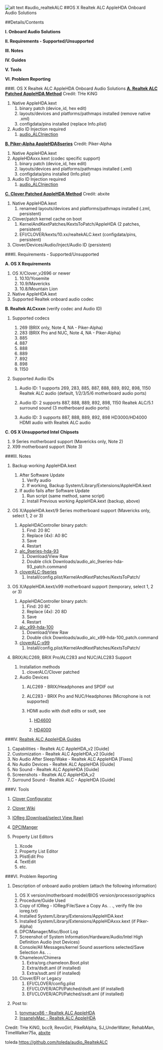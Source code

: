![alt text](https://github.com/toleda/audio_RealtekALC/blob/master/sound.jpeg)
#audio_realtekALC
##OS X Realtek ALC AppleHDA Onboard Audio Solutions

##Details/Contents

**I.   Onboard Audio Solutions**

**II.  Requirements - Supported/Unsupported**

**III. Notes**

**IV.  Guides**

**V.   Tools**

**VI.  Problem Reporting**

###I.   OS X Realtek ALC AppleHDA Onboard Audio Solutions
[**A. Realtek ALC Patched AppleHDA Method**](https://github.com/toleda/audio_RealtekALC)  Credit: THe KiNG

1.  Native AppleHDA.kext
    1.  binary patch (device_id, hex edit)
    2.  layouts/devices and platforms/pathmaps installed (remove native .xml)
    3.  configdata/pins installed (replace Info.plist)
2.  Audio ID Injection required
    1.  [audio_ALCInjection](https://github.com/toleda/audio_ALCInjection)

[**B. Piker-Alpha AppleHDA8series**](https://github.com/toleda/audio_pikeralphaALC)  Credit: Piker-Alpha
    
1.  Native AppleHDA.kext
2.  AppleHDAxxx.kext (codec specific support)
    1.  binary patch (device_id, hex edit)
    2.  layouts/devices and platforms/pathmaps installed (.xml)
    3.  configdata/pins installed (Info.plist)
2.  Audio ID Injection required
    1.  [audio_ALCInjection](https://github.com/toleda/audio_ALCInjection)

[**C. Clover Patched AppleHDA Method**](https://github.com/toleda/audio_CloverALC) Credit: abxite

1.  Native AppleHDA.kext
    1.  renamed layouts/devices and platforms/pathmaps installed (.zml, persistent)
2.  Clover/patch kernel cache on boot
    1.  KernelAndKextPatches/KextsToPatch/AppleHDA (2 patches, persistent)
    2.  EFI/CLOVER/kexts/10.xx/realtekALC.kext (configdata/pins, persistent)
3.  Clover/Devices/Audio/Inject/Audio ID (persistent)

###II.  Requirements - Supported/Unsupported

**A. OS X Requirements**

1.  OS X/Clover_v2696 or newer
    1.  10.10/Yosemite
    2.  10.9/Mavericks
    3.  10.8/Mountain Lion
2.  Native AppleHDA.kext
3.  Supported Realtek onboard audio codec

**B. Realtek ALCxxxn** (verify codec and Audio ID)

1.  Supported codecs
    1.  269 (BRIX only, Note 4, NA - Piker-Alpha)
    2.  283 (BRIX Pro and NUC, Note 4, NA - Piker-Alpha)
    3.  885
    4.  887
    5.  888
    6.  889
    7.  892
    8.  898
    9.  1150

2.  Supported Audio IDs

    1.  Audio ID: 1 supports 269, 283, 885, 887, 888, 889, 892, 898, 1150
        Realtek ALC audio (default, 1/2/3/5/6 motherboard audio ports)

    2.  Audio ID: 2 supports 887, 888, 889, 892, 898, 1150
        Realtek ALC/5.1 surround sound (3 motherboard audio ports)

    3.  Audio ID: 3 supports 887, 888, 889, 892, 898
        HD3000/HD4000 HDMI audio with Realtek ALC audio

**C. OS X Unsupported Intel Chipsets**

1.  9 Series motherboard support (Mavericks only, Note 2)
2.  X99 motherboard support (Note 3)

###III. Notes

1.  Backup working AppleHDA.kext

    1.  After Software Update
        1.  Verify audio
        1.  If working, Backup System/Library/Extensions/AppleHDA.kext 
    2.  If audio fails after Software Update
        1.  Run script (same method, same script)
        2.  Install Previous working AppleHDA.kext (backup, above)

2.  OS X/AppleHDA.kext/9 Series motherboard support (Mavericks only, select 1, 2 or 3)

    1.  AppleHDAController binary patch:
        1.  Find: 20 8C
        2.  Replace (4x): A0 8C
        3.  Save
        4.  Restart
    2. [alc_9series-hda-93](https://github.com/toleda/audio_RealtekALC/blob/master/audio_alc_9series-hda-93_patch.command.zip)
    	1.  Download/View Raw
    	2.  Double click Downloads/audio_alc_9series-hda-93_patch.command
    3. [cloverALC-9series](https://github.com/toleda/audio_CloverALC/blob/master/config-audio_cloverALC-9series.plist.zip)
    	1.  Install/config.plist/KernelAndKextPatches/KextsToPatch/

3.  OS X/AppleHDA.kext/x99 motherboard support (temporary, select 1, 2 or 3)
    1.  AppleHDAController binary patch:
        1.  Find: 20 8C
        2.  Replace (4x): 20 8D
        3.  Save
        4.  Restart
    2. [alc_x99-hda-100](https://github.com/toleda/audio_RealtekALC/blob/master/audio_alc_x99-hda-100_patch.command.zip)
    	1.  Download/View Raw
    	2.  Double click Downloads/audio_alc_x99-hda-100_patch.command
    3. [cloverALC-x99](https://github.com/toleda/audio_CloverALC/blob/master/config-audio_cloverALC-x99.plist.zip)
    	1.  Install/config.plist/KernelAndKextPatches/KextsToPatch/

4.  BRIX/ALC269, BRIX Pro/ALC283 and NUC/ALC283 Support

    1.  Installation methods
        1.  cloverALC/Clover patched
    2.  Audio Devices
        1.  ALC269 - BRIX/Headphones and SPDIF out
        2.  ALC283 - BRIX Pro and NUC/Headphones (Microphone is not supported)
        3.  HDMI audio with dsdt edits or ssdt, see

            1.  [HD4600](https://github.com/toleda/audio_hdmi_8series)

            2.  [HD4000](https://github.com/toleda/audio_hdmi_hd4000)

###IV. [Realtek ALC AppleHDA Guides](https://github.com/toleda/audio_ALC_guides)
1.  Capabilities - Realtek ALC AppleHDA_v2 [Guide]
2.  Customization - Realtek ALC AppleHDA_v2 [Guide]
3.  No Audio After Sleep/Wake - Realtek ALC AppleHDA [Fixes]
4.  No Audio Devices - Realtek ALC AppleHDA [Guide]
5.  No Sound - Realtek ALC AppleHDA [Guide]
6.  Screenshots - Realtek ALC AppleHDA_v2
7.  Surround Sound - Realtek ALC -  AppleHDA [Guide]

###V.   Tools

1.  [Clover Configurator](http://www.osx86.net/files/file/49-clover-configurator/)

2.  [Clover Wiki](http://clover-wiki.zetam.org/Home)

3.  [IOReg (Download/select View Raw)](https://github.com/toleda/audio_ALCInjection/blob/master/IORegistryExplorer_v2.1.zip)

4.  [DPCIManger](http://sourceforge.net/projects/dpcimanager/)

5.  Property List Editors
    1.  Xcode
    2.  Property List Editor
    3.  PlistEdit Pro
    4.  TextEdit
    5.  etc.

###VI.  Problem Reporting

1.  Description of onboard audio problem (attach the following information)

    1.  OS X version/motherboard model/BIOS version/processor/graphics
    2.  Procedure/Guide Used
    3.  Copy of IOReg - IOReg/File/Save a Copy As. . ., verify file (no ioreg.txt)
    4.  Installed System/Library/Extensions/AppleHDA.kext
    5.  Installed System/Library/Extensions/AppleHDAxxx.kext (if Piker-Alpha)
    6.  DPCIManager/Misc/Boot Log
    7.  Screenshot of System Information/Hardware/Audio/Intel High Definition
        Audio (not Devices)
    8.  Console/All Messages/kernel Sound assertions selected/Save Selection
        As. . .
    9.  Chameleon/Chimera
        1.  Extra/org.chameleon.Boot.plist
        2.  Extra/dsdt.aml (if installed)
        3.  Extra/ssdt.aml (if installed)
    10. Clover/EFI or Legacy 
        1.  EFI/CLOVER/config.plist
        2.  EFI/CLOVER/ACPI/Patched/dsdt.aml (if installed)
        3.  EFI/CLOVER/ACPI/Patched/ssdt.aml (if installed)

2.  Post to:
    1.  [tonymacx86 - Realtek ALC AppleHDA](http://www.tonymacx86.com/audio/143752-no-audio-devices-realtek-alc-applehda-guide.html#post886726)
    2.  [InsanelyMac - Realtek ALC AppleHDA](http://www.insanelymac.com/forum/topic/298819-yosemite-audio-realtek-alc-applehda/)

Credit:
THe KiNG, bcc9, RevoGirl, PikeRAlpha, SJ\_UnderWater, RehabMan, TimeWalker75a, [abxite](http://applelife.ru/threads/patchim-applehda-s-pomoschju-zagruzchika.39406/#post-353647)

toleda
https://github.com/toleda/audio_RealtekALC
